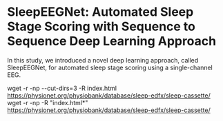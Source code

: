 # SleepEEGNet: Automated Sleep Stage Scoring with Sequence to Sequence Deep Learning Approach
In this study, we introduced a novel deep learning approach, called SleepEEGNet, for automated sleep stage scoring using a single-channel EEG.

wget -r -np --cut-dirs=3 -R index.html https://physionet.org/physiobank/database/sleep-edfx/sleep-cassette/
wget -r -np -R "index.html*" https://physionet.org/physiobank/database/sleep-edfx/sleep-cassette/
